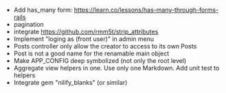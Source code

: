 - Add has_many form: https://learn.co/lessons/has-many-through-forms-rails
- pagination
- integrate https://github.com/rmm5t/strip_attributes
- Implement "loging as (front user)" in admin menu
- Posts controller only allow the creator to access to its own Posts
- Post is not a good name for the renamable main object
- Make APP_CONFIG deep symbolized (not only the root level)
- Aggregate view helpers in one. Use only one Markdown. Add unit test to helpers
- Integrate gem "nilify_blanks" (or similar)
